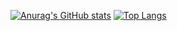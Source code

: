 [![Anurag's GitHub stats](https://github-readme-stats.vercel.app/api?username=AlisonFDLHC&theme=synthwave)](https://github.com/AlisonFDLHC/github-readme-stats)
[![Top Langs](https://github-readme-stats.vercel.app/api/top-langs/?username=anuraghazra&layout=compact)](https://github.com/AlisonFDLHC/github-readme-stats)
